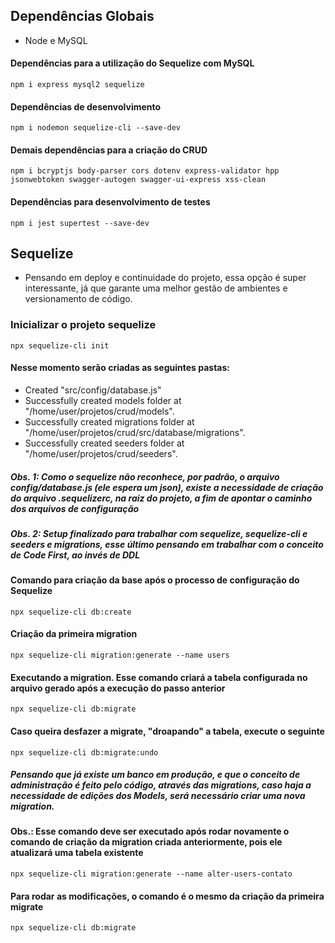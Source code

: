 ## Dependências Globais
- Node e MySQL

#### Dependências para a utilização do Sequelize com MySQL
`npm i express mysql2 sequelize`

#### Dependências de desenvolvimento
`npm i nodemon sequelize-cli --save-dev`

#### Demais dependências para a criação do CRUD
`npm i bcryptjs body-parser cors dotenv express-validator hpp jsonwebtoken swagger-autogen swagger-ui-express xss-clean`

#### Dependências para desenvolvimento de testes
`npm i jest supertest --save-dev`

## Sequelize 
- Pensando em deploy e continuidade do projeto, essa opção é super interessante, já que garante uma melhor gestão de ambientes e versionamento de código.

### Inicializar o projeto sequelize
`npx sequelize-cli init`

#### Nesse momento serão criadas as seguintes pastas:
- Created "src/config/database.js"
- Successfully created models folder at "/home/user/projetos/crud/models".
- Successfully created migrations folder at "/home/user/projetos/crud/src/database/migrations".
- Successfully created seeders folder at "/home/user/projetos/crud/seeders".

##### Obs. 1: Como o sequelize não reconhece, por padrão, o arquivo config/database.js (ele espera um json), existe a necessidade de criação do arquivo .sequelizerc, na raiz do projeto, a fim de apontar o caminho dos arquivos de configuração

##### Obs. 2: Setup finalizado para trabalhar com sequelize, sequelize-cli e seeders e migrations, esse último pensando em trabalhar com o conceito de Code First, ao invés de DDL

#### Comando para criação da base após o processo de configuração do Sequelize
`npx sequelize-cli db:create`

#### Criação da primeira migration
`npx sequelize-cli migration:generate --name users`

#### Executando a migration.  Esse comando criará a tabela configurada no arquivo gerado após a execução do passo anterior
`npx sequelize-cli db:migrate`

#### Caso queira desfazer a migrate, "droapando" a tabela, execute o seguinte
`npx sequelize-cli db:migrate:undo`

##### Pensando que já existe um banco em produção, e que o conceito de administração é feito pelo código, através das migrations, caso haja a necessidade de edições dos Models, será necessário criar uma nova migration.  
#### Obs.: Esse comando deve ser executado após rodar novamente o comando de criação da migration criada anteriormente, pois ele atualizará uma tabela existente
`npx sequelize-cli migration:generate --name alter-users-contato`

#### Para rodar as modificações, o comando é o mesmo da criação da primeira migrate
`npx sequelize-cli db:migrate`